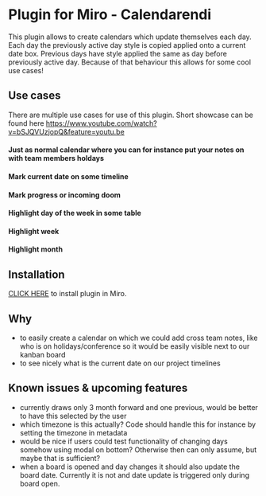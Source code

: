 # Plugin for Miro - Calendarendi

This plugin allows to create calendars which update themselves each day. Each day the previously active day style is copied applied onto a current date box. 
Previous days have style applied the same as day before previously active day. Because of that behaviour this allows for some cool use cases!

## Use cases
There are multiple use cases for use of this plugin. Short showcase can be found here https://www.youtube.com/watch?v=bSJQVUzjopQ&feature=youtu.be

#### Just as normal calendar where you can for instance put your notes on with team members holdays

#### Mark current date on some timeline

#### Mark progress or incoming doom

#### Highlight day of the week in some table

#### Highlight week

#### Highlight month


## Installation
[CLICK HERE](https://miro.com/oauth/authorize/?response_type=token&client_id=3074457347056504522&redirect_uri=https://kaszaq.github.io/miro-calendarendi/installComplete.html) to install plugin in Miro.

## Why

* to easily create a calendar on which we could add cross team notes, like who is on holidays/conference so it would be easily visible next to our kanban board
* to see nicely what is the current date on our project timelines

## Known issues & upcoming features
* currently draws only 3 month forward and one previous, would be better to have this selected by the user
* which timezone is this actually? Code should handle this for instance by setting the timezone in metadata
* would be nice if users could test functionality of changing days somehow using modal on bottom? Otherwise then can only assume, but maybe that is sufficient?
* when a board is opened and day changes it should also update the board date. Currently it is not and date update is triggered only during board open.